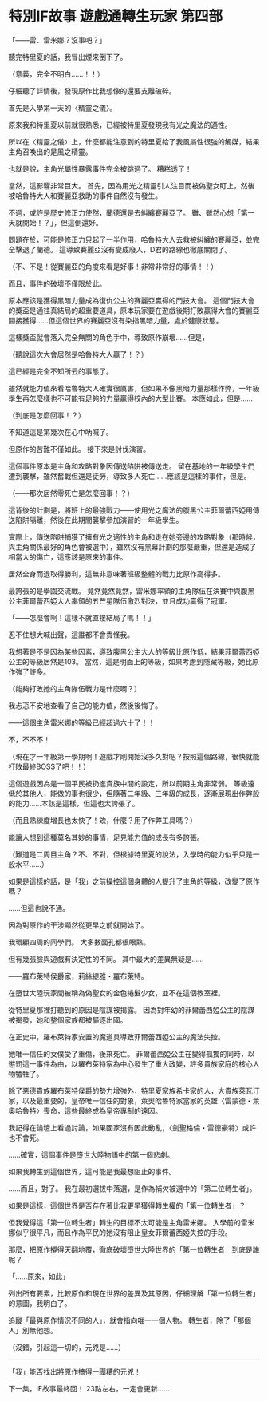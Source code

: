 # 特別IF故事 遊戲通轉生玩家 第四部

「——雷、雷米娜？沒事吧？」

聽完特里夏的話，我冒出煙來倒下了。

（意義，完全不明白……！！）

仔細聽了詳情後，發現原作比我想像的還要支離破碎。

首先是入學第一天的〈精靈之儀〉。

原來我和特里夏以前就很熟悉，已經被特里夏發現我有光之魔法的適性。

所以在〈精靈之儀〉上，什麼都能注意到的特里夏給了我風屬性很強的觸媒，結果主角召喚出的是風之精靈。

也就是說，主角光屬性暴露事件完全被跳過了。
糟糕透了！

當然，這影響非常巨大。
首先，因為用光之精靈引人注目而被偽聖女盯上，然後被哈魯特大人和賽麗亞救助的事件自然沒有發生。

不過，或許是歷史修正力使然，蘭德還是去糾纏賽麗亞了。
雖、雖然心想「第一天就開始！？」，但這倒還好。

問題在於，可能是修正力只起了一半作用，哈魯特大人去救被糾纏的賽麗亞，並完全擊退了蘭德。
這導致賽麗亞沒有變成廢人，D君的路線也徹底關閉了。

（不、不是！從賽麗亞的角度來看是好事！非常非常好的事情！！）

而且，事件的破壞不僅限於此。

原本應該是獲得黑暗力量成為復仇公主的賽麗亞贏得的鬥技大會。
這個鬥技大會的獎盃是通往真結局的超重要道具，原本玩家要在遊戲後期打敗贏得大會的賽麗亞間接獲得……但這個世界的賽麗亞沒有染指黑暗力量，處於健康狀態。

這樣獎盃就會落入完全無關的角色手中，導致原作崩壞……但是，


（聽說這次大會居然是哈魯特大人贏了！？）


這已經是完全不知所云的事態了。

雖然就能力值來看哈魯特大人確實很厲害，但如果不像黑暗力量那樣作弊，一年級學生再怎麼樣也不可能有足夠的力量贏得校內的大型比賽。
本應如此，但是……

（到底是怎麼回事！？）

不知道這是第幾次在心中吶喊了。

但原作的苦難不僅如此。
接下來是討伐演習。

這個事件原本是主角和攻略對象因傳送陷阱被傳送走。
留在基地的一年級學生們遭到襲擊，雖然奮戰但還是徒勞，導致多人死亡……應該是這樣的事件，但是。


（——那次居然零死亡是怎麼回事！？）


這背後的計劃是，將班上的最強戰力——使用光之魔法的腹黑公主菲爾蕾西婭用傳送陷阱隔離，然後在此期間襲擊參加演習的一年級學生。

實際上，傳送陷阱捕獲了擁有光之適性的主角和走在她旁邊的攻略對象（那時候，與主角關係最好的角色會被選中），雖然沒有黑幕計劃的那麼嚴重，但還是造成了相當大的傷亡，這應該是原來的事件。

居然全身而退取得勝利，這無非意味著班級整體的戰力比原作高得多。

最誇張的是學園交流戰。
竟然竟然竟然，雷米娜率領的主角隊伍在決賽中與腹黑公主菲爾蕾西婭大人率領的五芒星隊伍激烈對決，並且成功贏得了冠軍。


「——怎麼會啊！這樣不就直接結局了嗎！！」


忍不住想大喊出聲，這誰都不會責怪我。

我想著是不是因為某些因素，導致腹黑公主大人的等級比原作低，結果菲爾蕾西婭公主的等級居然是103。
當然，這是明面上的等級，如果考慮到隱藏等級，她比原作強了許多。

（能夠打敗她的主角隊伍戰力是什麼啊？）

我忐忑不安地查看了自己的能力值，然後後悔了。


——這個主角雷米娜的等級已經超過六十了！！


不，不不不！

（現在才一年級第一學期啊！遊戲才剛開始沒多久對吧？按照這個路線，很快就能打敗最終BOSS了吧！！）

這個遊戲因為是一個平民被扔進貴族中間的設定，所以前期主角非常弱。
等級遠低於其他人，能做的事也很少，但隨著二年級、三年級的成長，逐漸展現出作弊般的能力……本該是這樣，但這也太誇張了。

（而且熟練度增長也太快了！欸，什麼？用了作弊工具嗎？）

能讓人想到這種莫名其妙的事情，足見能力值的成長有多誇張。

（難道是二周目主角？不、不對，但根據特里夏的說法，入學時的能力似乎只是一般水平……）

如果是這樣的話，是「我」之前操控這個身體的人提升了主角的等級，改變了原作嗎？

……但這也說不通。

因為對原作的干涉顯然從更早之前就開始了。

我環顧四周的同學們。
大多數面孔都很眼熟。

但有幾張臉與遊戲有決定性的不同。
其中最大的差異無疑是……



——羅布萊特侯爵家，莉絲緹雅・羅布萊特。



在墮世大陸玩家間被稱為偽聖女的金色捲髮少女，並不在這個教室裡。

從特里夏那裡打聽到的原因是陰謀被揭露。
因為對年幼的菲爾蕾西婭公主的陰謀被揭發，她和整個家族都被驅逐出國。

在正史中，羅布萊特家安置的魔道具導致菲爾蕾西婭公主的魔法失控。

她唯一信任的女僕受了重傷，後來死亡。
菲爾蕾西婭公主在變得孤獨的同時，以懲罰這一事件為由，以羅布萊特家為中心發生了重大政變，許多貴族家庭的核心人物犧牲了。

除了惡德貴族羅布萊特侯爵的勢力增強外，特里夏家族希卡家的人，大貴族萊瓦汀家，以及最重要的，皇帝唯一信任的對象，萊奧哈魯特家當家的英雄〈雷蒙德・萊奧哈魯特〉喪命，這些最終成為皇帝專制的遠因。

我記得在論壇上看過討論，如果國家沒有因此動亂，〈劍聖格倫・雷德豪特〉或許也不會死。


……確實，這個事件是墮世大陸物語中的第一個悲劇。


如果我轉生到這個世界，這可能是我最想阻止的事件。

……而且，對了。
我在最初選拔中落選，是作為補欠被選中的「第二位轉生者」。

如果是這樣，這個世界是否存在著比我更早獲得轉生權的「第一位轉生者」？

但我覺得這「第一位轉生者」轉生的目標不太可能是主角雷米娜。
入學前的雷米娜似乎很平凡，而且作為平民的她沒有阻止皇女菲爾蕾西婭失控的手段。

那麼，把原作攪得天翻地覆，徹底破壞墮世大陸世界的「第一位轉生者」到底是誰呢？


「……原來，如此」


列出所有要素，比較原作和現在世界的差異及其原因，仔細理解「第一位轉生者」的意圖，我明白了。

追蹤「最與原作情況不同的人」，就會指向唯一一個人物。
轉生者，除了「那個人」別無他想。


（沒錯，引起這一切的，元兇是……）

---

「我」能否找出將原作搞得一團糟的元兇！



下一集，IF故事最終回！
23點左右，一定會更新……
